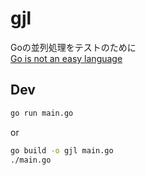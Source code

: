 # gjl
Goの並列処理をテストのために  
[Go is not an easy language](https://www.arp242.net/go-easy.html)  

## Dev
```bash
go run main.go
```
or
```bash
go build -o gjl main.go
./main.go
```

